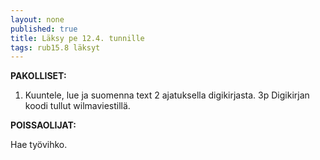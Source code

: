 ```yaml
---
layout: none
published: true
title: Läksy pe 12.4. tunnille
tags: rub15.8 läksyt
---
```

**PAKOLLISET:**

1. Kuuntele, lue ja suomenna text 2 ajatuksella digikirjasta. 3p Digikirjan koodi tullut wilmaviestillä.

**POISSAOLIJAT:**

Hae työvihko.